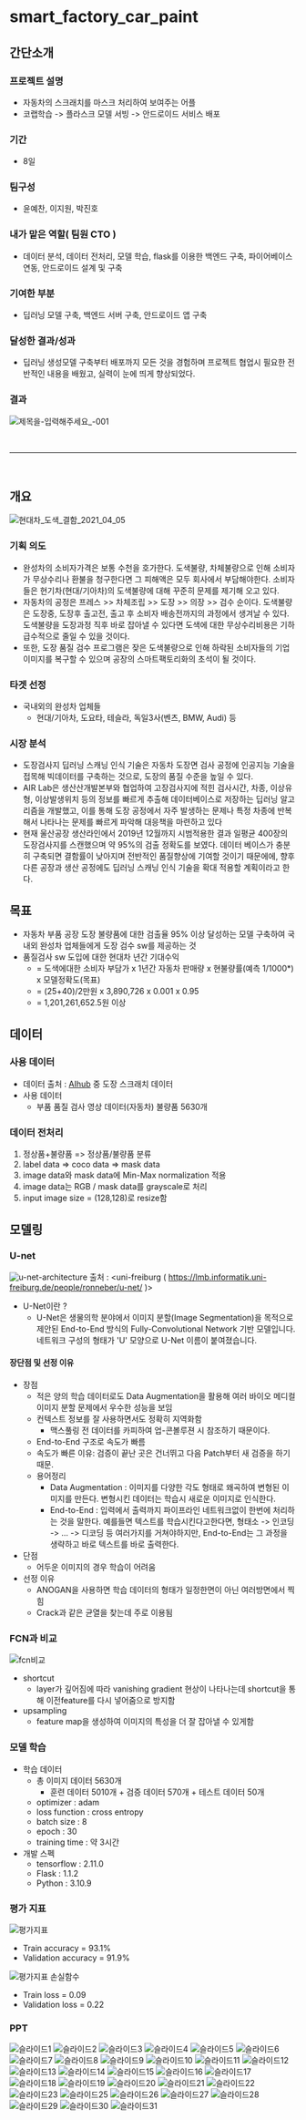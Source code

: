 # smart_factory_car_paint
## 간단소개
### 프로젝트 설명
- 자동차의 스크래치를 마스크 처리하여 보여주는 어플
- 코랩학습 -> 플라스크 모델 서빙 -> 안드로이드 서비스 배포
### 기간
- 8일
### 팀구성
- 윤예찬, 이지원, 박진호

### 내가 맡은 역할( 팀원 CTO )
- 데이터 분석, 데이터 전처리, 모델 학습, flask를 이용한 백엔드 구축, 파이어베이스 연동, 안드로이드 설계 및 구축
### 기여한 부분
- 딥러닝 모델 구축, 백엔드 서버 구축, 안드로이드 앱 구축
### 달성한 결과/성과
- 딥러닝 생성모델 구축부터 배포까지 모든 것을 경험하며 프로젝트 협업시 필요한 전반적인 내용을 배웠고, 실력이 눈에 띄게 향상되었다.  

### 결과
![제목을-입력해주세요_-001](https://github.com/yunyechan9893/sk_rookies_project3/assets/125535111/1cd62fe0-1926-49f0-9c82-bffc316ff881)


<br />

---------------------------------------------------------
<br />


## 개요
![현대차_도색_결함_2021_04_05](https://user-images.githubusercontent.com/125535111/226703137-a52f9981-ffd4-4f60-8439-079974f9d810.png)

### 기획 의도
- 완성차의 소비자가격은 보통 수천을 호가한다. 도색불량, 차체불량으로 인해 소비자가 무상수리나 환불을 청구한다면 그 피해액은 모두 회사에서 부담해야한다. 
소비자들은 현기차(현대/기아차)의 도색불량에 대해 꾸준히 문제를 제기해 오고 있다.
- 자동차의 공정은 프레스 >> 차체조립 >> 도장 >> 의장 >> 검수 순이다. 도색불량은 도장중, 도장후 출고전, 출고 후 소비자 배송전까지의 과정에서 생겨날 수 있다. 도색불량을 도장과정 직후 바로 잡아낼 수 있다면 도색에 대한 무상수리비용은 기하급수적으로 줄일 수 있을 것이다. 
- 또한, 도장 품질 검수 프로그램은 잦은 도색불량으로 인해 하락된 소비자들의 기업 이미지를 복구할 수 있으며 공장의 스마트팩토리화의 초석이 될 것이다.
### 타겟 선정
- 국내외의 완성차 업체들
  - 현대/기아차, 도요타, 테슬라, 독일3사(벤츠, BMW, Audi) 등
### 시장 분석
- 도장검사지 딥러닝 스캐닝 인식 기술은 자동차 도장면 검사 공정에 인공지능 기술을 접목해 빅데이터를 구축하는 것으로, 도장의 품질 수준을 높일 수 있다.
- AIR Lab은 생산산개발본부와 협업하여 고장검사지에 적힌 검사시간, 차종, 이상유형, 이상발생위치 등의 정보를 빠르게 추출해 데이터베이스로 저장하는 딥러닝 알고리즘을 개발했고, 이를 통해 도장 공정에서 자주 발생하는 문제나 특정 차종에 반복해서 나타나는 문제를 빠르게 파악해 대응책을 마련하고 있다
- 현재 울산공장 생산라인에서 2019년 12월까지 시범적용한 결과 일평균 400장의 도장검사지를 스캔했으며 약 95%의 검출 정확도를 보였다. 데이터 베이스가 충분히 구축되면 결함률이 낮아지며 전반적인 품질향상에 기여할 것이기 때문에에, 향후 다른 공장과 생산 공정에도 딥러닝 스캐닝 인식 기술을 확대 적용할 계획이라고 한다.
## 목표
-  자동차 부품 공장 도장 불량품에 대한 검출율 95% 이상 달성하는 모델 구축하여 국내외 완성차 업체들에게 도장 검수 sw를 제공하는 것
- 품질검사 sw 도입에 대한 현대차 년간 기대수익
  - = 도색에대한 소비자 부담가 x 1년간 자동차 판매량 x 현불량률(예측 1/1000*) x 모델정확도(목표)
  - = (25+40)/2만원 x 3,890,726 x 0.001 x 0.95
  - = 1,201,261,652.5원 이상
## 데이터
### 사용 데이터
- 데이터 출처 : [AIhub](https://aihub.or.kr/aihubdata/data/view.do?currMenu=115&topMenu=100&aihubDataSe=realm&dataSetSn=578) 중 도장 스크래치 데이터
- 사용 데이터
  - 부품 품질 검사 영상 데이터(자동차) 불량품 5630개
### 데이터 전처리
1. 정상품+불량품 => 정상품/불량품 분류
2. label data => coco data => mask data
3. image data와 mask data에 Min-Max normalization 적용
4. image data는 RGB / mask data를 grayscale로 처리
5. input image size = (128,128)로 resize함
## 모델링
### U-net
![u-net-architecture](https://user-images.githubusercontent.com/125535111/226705327-eca53949-7338-424c-b20f-c254dda8cdab.png)
출처 : <uni-freiburg ( https://lmb.informatik.uni-freiburg.de/people/ronneber/u-net/ )>
- U-Net이란 ?
  - U-Net은 생물의학 분야에서 이미지 분할(Image Segmentation)을 목적으로 제안된 End-to-End 방식의 Fully-Convolutional Network 기반 모델입니다. 네트워크 구성의 형태가 'U' 모양으로 U-Net 이름이 붙여졌습니다.
#### 장단점 및 선정 이유
- 장점
  - 적은 양의 학습 데이터로도 Data Augmentation을 활용해 여러 바이오 메디컬 이미지 분할 문제에서 우수한 성능을 보임
  - 컨텍스트 정보를 잘 사용하면서도 정확히 지역화함
    - 맥스풀링 전 데이터를 카피하여 업-콘볼루젼 시 참조하기 때문이다. 
  - End-to-End 구조로 속도가 빠름
  - 속도가 빠른 이유: 검증이 끝난 곳은 건너뛰고 다음 Patch부터 새 검증을 하기 때문.
  - 용어정리
    - Data Augmentation : 이미지를 다양한 각도 형태로 왜곡하여 변형된 이미지를 만든다. 변형시킨 데이터는 학습시 새로운 이미지로 인식한다.
    - End-to-End : 입력에서 출력까지 파이프라인 네트워크없이 한번에 처리하는 것을 말한다. 예를들면 텍스트를 학습시킨다고한다면, 형태소 -> 인코딩 -> ... -> 디코딩 등 여러가지를 거쳐야하지만, End-to-End는 그 과정을 생략하고 바로 텍스트를 바로 출력한다.
- 단점
  - 어두운 이미지의 경우 학습이 어려움
- 선정 이유
  - ANOGAN을 사용하면  학습 데이터의 형태가 일정한면이 아닌 여러방면에서 찍힘
  - Crack과 같은 균열을 찾는데 주로 이용됨
### FCN과 비교
![fcn비교](https://user-images.githubusercontent.com/125535111/226705768-193310e3-5a41-4d75-8414-d1e7867ed4a1.png)
- shortcut
  - layer가 깊어짐에 따라 vanishing gradient 현상이 나타나는데 shortcut을 통해 이전feature를 다시 넣어줌으로 방지함
- upsampling
  - feature map을 생성하여 이미지의 특성을 더 잘 잡아낼 수 있게함
### 모델 학습
- 학습 데이터
  - 총 이미지 데이터 5630개
    - 훈련 데이터 5010개 + 검증 데이터 570개 + 테스트 데이터 50개
  - optimizer : adam
  - loss function : cross entropy
  - batch size : 8
  - epoch : 30
  - training time : 약 3시간
- 개발 스펙
  - tensorflow : 2.11.0
  - Flask : 1.1.2
  - Python : 3.10.9
### 평가 지표
![평가지표](https://user-images.githubusercontent.com/125535111/226706000-6fd19ba2-d58e-431d-8193-f8b661361077.png)
- Train accuracy = 93.1%
- Validation accuracy = 91.9%

![평가지표 손실함수](https://user-images.githubusercontent.com/125535111/226706159-9b110184-a153-4bc7-a9dd-59871d9b1448.png)
- Train loss = 0.09
- Validation loss = 0.22

### PPT

![슬라이드1](https://github.com/yunyechan9893/sk_rookies_project3/assets/125535111/ba32b6a4-8a01-40e7-86bb-e15893c545f9)
![슬라이드2](https://github.com/yunyechan9893/sk_rookies_project3/assets/125535111/e0b5b739-25b0-4226-a605-0f23bfb83fa5)
![슬라이드3](https://github.com/yunyechan9893/sk_rookies_project3/assets/125535111/fe5c86e8-b4de-4214-8a2a-10458be0411b)
![슬라이드4](https://github.com/yunyechan9893/sk_rookies_project3/assets/125535111/11f992dd-150a-4fee-9231-fb749ab1a576)
![슬라이드5](https://github.com/yunyechan9893/sk_rookies_project3/assets/125535111/f2fc3f49-1de6-4187-ada8-b9a4ef22bf61)
![슬라이드6](https://github.com/yunyechan9893/sk_rookies_project3/assets/125535111/306be9fe-49a5-4d00-a0f1-c84ca11d64b4)
![슬라이드7](https://github.com/yunyechan9893/sk_rookies_project3/assets/125535111/78efb3e2-f8c9-426a-9d6b-2aca729bcb75)
![슬라이드8](https://github.com/yunyechan9893/sk_rookies_project3/assets/125535111/6ea5256c-ecbb-44f2-844e-5935e120f826)
![슬라이드9](https://github.com/yunyechan9893/sk_rookies_project3/assets/125535111/305aafda-44b1-4e31-a5c5-ab2a3dfe0433)
![슬라이드10](https://github.com/yunyechan9893/sk_rookies_project3/assets/125535111/88df07a2-3771-441a-a218-801a757903f1)
![슬라이드11](https://github.com/yunyechan9893/sk_rookies_project3/assets/125535111/08e24402-dc10-48f3-919a-9d476f43a3a7)
![슬라이드12](https://github.com/yunyechan9893/sk_rookies_project3/assets/125535111/a5098aca-d897-418b-804f-067b8ab00976)
![슬라이드13](https://github.com/yunyechan9893/sk_rookies_project3/assets/125535111/d5b1a0b0-1068-49a3-8805-43f98a064b8c)
![슬라이드14](https://github.com/yunyechan9893/sk_rookies_project3/assets/125535111/fad72746-43ef-45e2-8549-a38fe210a2ed)
![슬라이드15](https://github.com/yunyechan9893/sk_rookies_project3/assets/125535111/c75e2bed-d01c-4de0-b374-e6061060156f)
![슬라이드16](https://github.com/yunyechan9893/sk_rookies_project3/assets/125535111/32c22a74-42d3-455e-8335-4007c38ddb1c)
![슬라이드17](https://github.com/yunyechan9893/sk_rookies_project3/assets/125535111/750cd2de-3018-4834-b3a0-c004be99f80e)
![슬라이드18](https://github.com/yunyechan9893/sk_rookies_project3/assets/125535111/c1b516d2-3194-4633-a79e-f9bf46b7eb65)
![슬라이드19](https://github.com/yunyechan9893/sk_rookies_project3/assets/125535111/de15febe-3ccb-4f9a-9a5c-75cfb600b70f)
![슬라이드20](https://github.com/yunyechan9893/sk_rookies_project3/assets/125535111/3fe13918-b2a0-4da1-b138-e16f6f615221)
![슬라이드21](https://github.com/yunyechan9893/sk_rookies_project3/assets/125535111/c9c2405e-a56a-4058-a250-c20df2b8509d)
![슬라이드22](https://github.com/yunyechan9893/sk_rookies_project3/assets/125535111/2887e402-d0ac-4a64-85b6-46b9fa02d729)
![슬라이드23](https://github.com/yunyechan9893/sk_rookies_project3/assets/125535111/5419d62a-70c8-482f-b87e-54f286514b60)
![슬라이드25](https://github.com/yunyechan9893/sk_rookies_project3/assets/125535111/db93b6f1-b4f3-4824-bbfa-a8064f3b0be4)
![슬라이드26](https://github.com/yunyechan9893/sk_rookies_project3/assets/125535111/4b370c98-669b-4f1e-b66c-1de71a02eef3)
![슬라이드27](https://github.com/yunyechan9893/sk_rookies_project3/assets/125535111/b2bfd0f1-7f10-433b-9962-539602d36b76)
![슬라이드28](https://github.com/yunyechan9893/sk_rookies_project3/assets/125535111/41c09f30-0ad3-4c36-a192-fbb022f8191d)
![슬라이드29](https://github.com/yunyechan9893/sk_rookies_project3/assets/125535111/e7dac58d-546f-4bc8-af54-031b68b3080d)
![슬라이드30](https://github.com/yunyechan9893/sk_rookies_project3/assets/125535111/67f86d89-396b-4cb3-9f6f-29a47f49ce69)
![슬라이드31](https://github.com/yunyechan9893/sk_rookies_project3/assets/125535111/4e8f6558-4b58-430d-a9e6-8f675d21ebc8)
